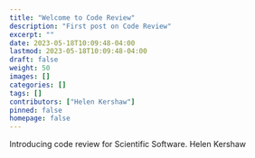 ```yaml
---
title: "Welcome to Code Review"
description: "First post on Code Review"
excerpt: ""
date: 2023-05-18T10:09:48-04:00
lastmod: 2023-05-18T10:09:48-04:00
draft: false
weight: 50
images: []
categories: []
tags: []
contributors: ["Helen Kershaw"]
pinned: false
homepage: false
---
```


Introducing code review for Scientific Software.
Helen Kershaw

